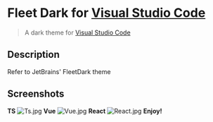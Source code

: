 # Fleet Dark for [Visual Studio Code](http://code.visualstudio.com)

>A dark theme for [Visual Studio Code](http://code.visualstudio.com)

 ## Description
 Refer to JetBrains' FleetDark theme

 ## Screenshots
 **TS**
![Ts.jpg](https://s2.loli.net/2022/11/06/LopUQbf2M4GrAEw.jpg)
 **Vue**
![Vue.jpg](https://s2.loli.net/2022/11/06/sFeaPXEKSqpHcjG.jpg)
**React**
![React.jpg](https://s2.loli.net/2022/11/06/2DLtSINaJrzOcUA.jpg)
**Enjoy!**